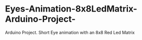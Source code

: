# Eyes-Animation-8x8LedMatrix-Arduino-Project-
Arduino Project. Short Eye animation with an 8x8 Red Led Matrix
